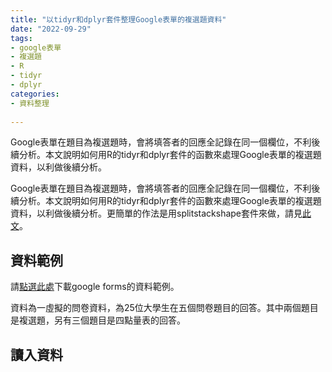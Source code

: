 ```yaml
---
title: "以tidyr和dplyr套件整理Google表單的複選題資料"
date: "2022-09-29"
tags:
- google表單
- 複選題
- R
- tidyr
- dplyr
categories:
- 資料整理
  
---
```


Google表單在題目為複選題時，會將填答者的回應全記錄在同一個欄位，不利後續分析。本文說明如何用R的tidyr和dplyr套件的函數來處理Google表單的複選題資料，以利做後續分析。

<!--more-->

Google表單在題目為複選題時，會將填答者的回應全記錄在同一個欄位，不利後續分析。本文說明如何用R的tidyr和dplyr套件的函數來處理Google表單的複選題資料，以利做後續分析。更簡單的作法是用splitstackshape套件來做，請見[此文](https://ccwupsy.github.io/2022/10/以splitstackshape套件整理google表單的複選題資料/)。

## 資料範例

請[點選此處](https://docs.google.com/spreadsheets/d/1Z9hGVdNaNmk41hbScOB1SUzTVZ_An41Z/edit?usp=sharing&ouid=102534642616283273245&rtpof=true&sd=true)下載google forms的資料範例。

資料為一虛擬的問卷資料，為25位大學生在五個問卷題目的回答。其中兩個題目是複選題，另有三個題目是四點量表的回答。

## 讀入資料



























